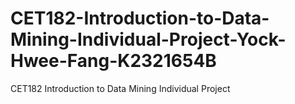 # CET182-Introduction-to-Data-Mining-Individual-Project-Yock-Hwee-Fang-K2321654B
CET182 Introduction to Data Mining Individual Project
